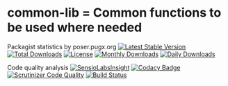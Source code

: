 common-lib = Common functions to be used where needed 
==========

Packagist statistics by poser.pugx.org
[![Latest Stable Version](https://poser.pugx.org/danielgp/common-lib/v/stable)](https://packagist.org/packages/danielgp/common-lib)
[![Total Downloads](https://poser.pugx.org/danielgp/common-lib/downloads)](https://packagist.org/packages/danielgp/common-lib)
[![License](https://poser.pugx.org/danielgp/common-lib/license)](https://packagist.org/packages/danielgp/common-lib)
[![Monthly Downloads](https://poser.pugx.org/danielgp/common-lib/d/monthly)](https://packagist.org/packages/danielgp/common-lib)
[![Daily Downloads](https://poser.pugx.org/danielgp/common-lib/d/daily)](https://packagist.org/packages/danielgp/common-lib)

Code quality analysis
[![SensioLabsInsight](https://insight.sensiolabs.com/projects/f824c5da-de46-446b-91ea-68a493abdf6a/big.png)](https://insight.sensiolabs.com/projects/f824c5da-de46-446b-91ea-68a493abdf6a)
[![Codacy Badge](https://api.codacy.com/project/badge/grade/88ae7663bb5941bdaf565f92cd52b30d)](https://www.codacy.com/app/danielpopiniuc/common-lib)
[![Scrutinizer Code Quality](https://scrutinizer-ci.com/g/danielgp/common-lib/badges/quality-score.png?b=master)](https://scrutinizer-ci.com/g/danielgp/common-lib/?branch=master)
[![Build Status](https://scrutinizer-ci.com/g/danielgp/common-lib/badges/build.png?b=master)](https://scrutinizer-ci.com/g/danielgp/common-lib/build-status/master)
